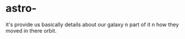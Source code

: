 # astro-
it's provide us basically details about our galaxy n part of it n how they moved in there orbit.
